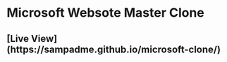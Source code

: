 <h1>Microsoft Websote Master Clone</h1>
<h2>[Live View](https://sampadme.github.io/microsoft-clone/)</h2>
